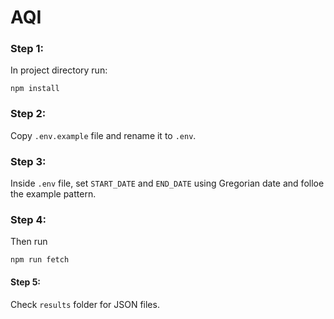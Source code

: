 # AQI

### Step 1:
In project directory run:
```
npm install
```

### Step 2:
Copy `.env.example` file and rename it to `.env`.

### Step 3:
Inside `.env` file, set `START_DATE` and `END_DATE` using Gregorian date and folloe the example pattern.

### Step 4:
Then run
```
npm run fetch
```

#### Step 5:
Check `results` folder for JSON files.
